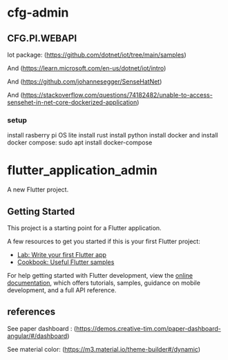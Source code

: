 # cfg-admin

## CFG.PI.WEBAPI

Iot package: (https://github.com/dotnet/iot/tree/main/samples)

And (https://learn.microsoft.com/en-us/dotnet/iot/intro)

And (https://github.com/johannesegger/SenseHatNet)

And (https://stackoverflow.com/questions/74182482/unable-to-access-sensehet-in-net-core-dockerized-application)


### setup

install rasberry pi OS lite
install rust
install python
install docker and
install docker compose: sudo apt install docker-compose



# flutter_application_admin

A new Flutter project.

## Getting Started

This project is a starting point for a Flutter application.

A few resources to get you started if this is your first Flutter project:

- [Lab: Write your first Flutter app](https://docs.flutter.dev/get-started/codelab)
- [Cookbook: Useful Flutter samples](https://docs.flutter.dev/cookbook)

For help getting started with Flutter development, view the
[online documentation](https://docs.flutter.dev/), which offers tutorials,
samples, guidance on mobile development, and a full API reference.


## references

See paper dashboard : (https://demos.creative-tim.com/paper-dashboard-angular/#/dashboard)

See material color: (https://m3.material.io/theme-builder#/dynamic)
